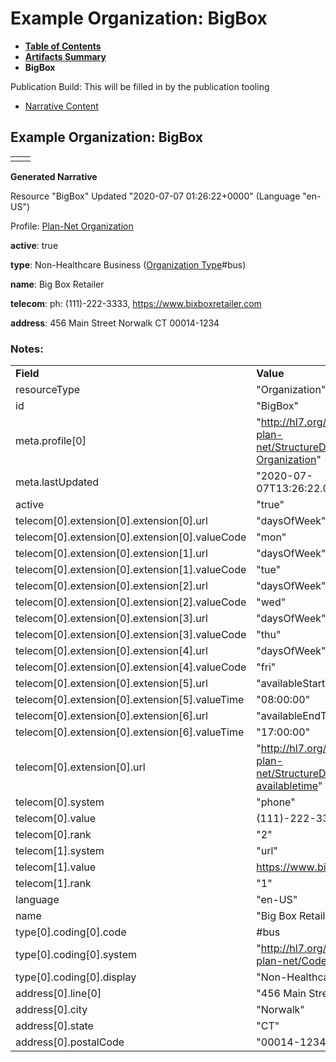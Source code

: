 # Example Organization: BigBox

* [**Table of Contents**](toc.html)
* [**Artifacts Summary**](artifacts.html)
* **BigBox**

Publication Build: This will be filled in by the publication tooling

* [Narrative Content](#)

## Example Organization: BigBox

|  |  |
| --- | --- |
|  | |

**Generated Narrative**

Resource "BigBox" Updated "2020-07-07 01:26:22+0000" (Language "en-US")

Profile: [Plan-Net Organization](StructureDefinition-plannet-Organization.html)

**active**: true

**type**: Non-Healthcare Business  ([Organization Type](CodeSystem-OrgTypeCS.html)#bus)

**name**: Big Box Retailer

**telecom**: ph: (111)-222-3333, <https://www.bixboxretailer.com>

**address**: 456 Main Street Norwalk CT 00014-1234

### Notes:

|  |  |
| --- | --- |
| **Field** | **Value** |
| resourceType | "Organization" |
| id | "BigBox" |
| meta.profile[0] | "http://hl7.org/fhir/us/davinci-pdex-plan-net/StructureDefinition/plannet-Organization" |
| meta.lastUpdated | "2020-07-07T13:26:22.0314215+00:00" |
| active | "true" |
| telecom[0].extension[0].extension[0].url | "daysOfWeek" |
| telecom[0].extension[0].extension[0].valueCode | "mon" |
| telecom[0].extension[0].extension[1].url | "daysOfWeek" |
| telecom[0].extension[0].extension[1].valueCode | "tue" |
| telecom[0].extension[0].extension[2].url | "daysOfWeek" |
| telecom[0].extension[0].extension[2].valueCode | "wed" |
| telecom[0].extension[0].extension[3].url | "daysOfWeek" |
| telecom[0].extension[0].extension[3].valueCode | "thu" |
| telecom[0].extension[0].extension[4].url | "daysOfWeek" |
| telecom[0].extension[0].extension[4].valueCode | "fri" |
| telecom[0].extension[0].extension[5].url | "availableStartTime" |
| telecom[0].extension[0].extension[5].valueTime | "08:00:00" |
| telecom[0].extension[0].extension[6].url | "availableEndTime" |
| telecom[0].extension[0].extension[6].valueTime | "17:00:00" |
| telecom[0].extension[0].url | "http://hl7.org/fhir/us/davinci-pdex-plan-net/StructureDefinition/contactpoint-availabletime" |
| telecom[0].system | "phone" |
| telecom[0].value | (111)-222-3333 |
| telecom[0].rank | "2" |
| telecom[1].system | "url" |
| telecom[1].value | https://www.bixboxretailer.com |
| telecom[1].rank | "1" |
| language | "en-US" |
| name | "Big Box Retailer" |
| type[0].coding[0].code | #bus |
| type[0].coding[0].system | "http://hl7.org/fhir/us/davinci-pdex-plan-net/CodeSystem/OrgTypeCS" |
| type[0].coding[0].display | "Non-Healthcare Business" |
| address[0].line[0] | "456 Main Street" |
| address[0].city | "Norwalk" |
| address[0].state | "CT" |
| address[0].postalCode | "00014-1234" |